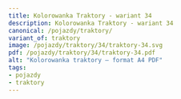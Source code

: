 ```yaml
---
title: Kolorowanka Traktory - wariant 34
description: Kolorowanka Traktory - wariant 34
canonical: /pojazdy/traktory/
variant_of: traktory
image: /pojazdy/traktory/34/traktory-34.svg
pdf: /pojazdy/traktory/34/traktory-34.pdf
alt: "Kolorowanka traktory – format A4 PDF"
tags:
- pojazdy
- traktory
---
```

